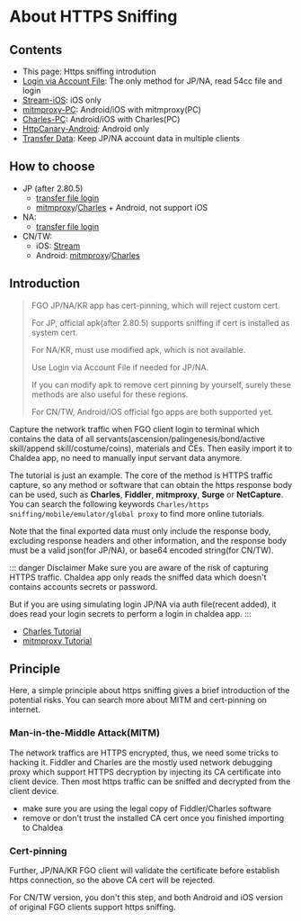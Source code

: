 # About HTTPS Sniffing

## Contents

- This page: Https sniffing introdution
- [Login via Account File](./authfile_login.md): The only method for JP/NA, read 54cc file and login
- [Stream-iOS](./stream.md): iOS only
- [mitmproxy-PC](./mitmproxy.md): Android/iOS with mitmproxy(PC)
- [Charles-PC](./charles.md): Android/iOS with Charles(PC)
- [HttpCanary-Android](./httpcanary.md): Android only
- [Transfer Data](./transfer_data.md): Keep JP/NA account data in multiple clients

## How to choose

- JP (after 2.80.5)
  - [transfer file login](./authfile_login.md)
  - [mitmproxy](./mitmproxy.md)/[Charles](./charles.md) + Android, not support iOS
- NA:
  - [transfer file login](./authfile_login.md)
- CN/TW:
  - iOS: [Stream](./stream.md)
  - Android: [mitmproxy](./mitmproxy.md)/[Charles](./charles.md)

## Introduction

> FGO JP/NA/KR app has cert-pinning, which will reject custom cert.
>
> For JP, official apk(after 2.80.5) supports sniffing if cert is installed as system cert.
>
> For NA/KR, must use modified apk, which is not available.
>
> Use Login via Account File if needed for JP/NA.
>
> If you can modify apk to remove cert pinning by yourself, surely these methods are also useful for these regions.
>
> For CN/TW, Android/iOS official fgo apps are both supported yet.

Capture the network traffic when FGO client login to terminal which contains the data of all servants(ascension/palingenesis/bond/active skill/append skill/costume/coins), materials and CEs. Then easily import it to Chaldea app, no need to manually input servant data anymore.

The tutorial is just an example. The core of the method is HTTPS traffic capture, so any method or software that can obtain the https response body can be used, such as **Charles**, **Fiddler**, **mitmproxy**, **Surge** or **NetCapture**. You can search the following keywords `Charles/https sniffing/mobile/emulator/global proxy` to find more online tutorials.

Note that the final exported data must only include the response body, excluding response headers and other information, and the response body must be a valid json(for JP/NA), or base64 encoded string(for CN/TW).

::: danger Disclaimer
Make sure you are aware of the risk of capturing HTTPS traffic. Chaldea app only reads the sniffed data which doesn't contains accounts secrets or password.

But if you are using simulating login JP/NA via auth file(recent added), it does read your login secrets to perform a login in chaldea app.
:::

- [Charles Tutorial](./charles.md)
- [mitmproxy Tutorial](./mitmproxy.md)

## Principle

Here, a simple principle about https sniffing gives a brief introduction of the potential risks. You can search more about MITM and cert-pinning on internet.

### Man-in-the-Middle Attack(MITM)

The network traffics are HTTPS encrypted, thus, we need some tricks to hacking it. Fiddler and Charles are the mostly used network debugging proxy which support HTTPS decryption by injecting its CA certificate into client device. Then most https traffic can be sniffed and decrypted from the client device.

- make sure you are using the legal copy of Fiddler/Charles software
- remove or don't trust the installed CA cert once you finished importing to Chaldea

### Cert-pinning

Further, JP/NA/KR FGO client will validate the certificate before establish https connection, so the above CA cert will be rejected.

For CN/TW version, you don't this step, and both Android and iOS version of original FGO clients support https sniffing.
